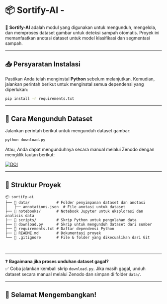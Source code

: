 # 📦 Sortify-AI - 

🚀 **Sortify-AI** adalah modul yang digunakan untuk mengunduh, mengelola, dan memproses dataset gambar untuk deteksi sampah otomatis. Proyek ini memanfaatkan anotasi dataset untuk model klasifikasi dan segmentasi sampah.

---

## 📥 Persyaratan Instalasi

Pastikan Anda telah menginstal **Python** sebelum melanjutkan. Kemudian, jalankan perintah berikut untuk menginstal semua dependensi yang diperlukan:

```sh
pip install -r requirements.txt
```

---

## 🔹 Cara Mengunduh Dataset

Jalankan perintah berikut untuk mengunduh dataset gambar:

```sh
python download.py
```

Atau, Anda dapat mengunduhnya secara manual melalui Zenodo dengan mengklik tautan berikut:

[![DOI](https://zenodo.org/badge/DOI/10.5281/zenodo.3587843.svg)](https://doi.org/10.5281/zenodo.3587843)

---

## 📌 Struktur Proyek

```
📦 sortify-ai
├── 📂 data/            # Folder penyimpanan dataset dan anotasi
│   ├── annotations.json  # File anotasi untuk dataset
├── 📂 notebooks/       # Notebook Jupyter untuk eksplorasi dan analisis data
├── 📂 scripts/         # Skrip Python untuk pengolahan data
├── 📜 download.py      # Skrip untuk mengunduh dataset dari sumber
├── 📜 requirements.txt # Daftar dependensi Python
├── 📜 README.md        # Dokumentasi proyek
└── 📜 .gitignore       # File & folder yang dikecualikan dari Git
```

<br>

---

❓ **Bagaimana jika proses unduhan dataset gagal?**  
✅ Coba jalankan kembali skrip `download.py`. Jika masih gagal, unduh dataset secara manual melalui Zenodo dan simpan di folder `data/`.

---

## 🚀 Selamat Mengembangkan!

